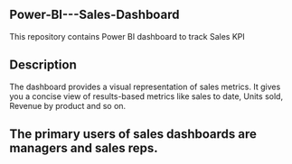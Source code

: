 ## Power-BI---Sales-Dashboard
This repository contains Power BI dashboard to track Sales KPI

## Description 
The dashboard provides a visual representation of sales metrics. It gives you a concise view of results-based metrics like sales to date, Units sold, Revenue by product and so on.

## The primary users of sales dashboards are managers and sales reps.
